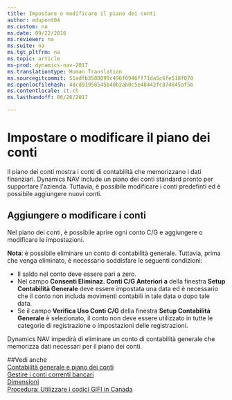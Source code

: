 ```yaml
---
title: Impostare o modificare il piano dei conti
author: edupont04
ms.custom: na
ms.date: 09/22/2016
ms.reviewer: na
ms.suite: na
ms.tgt_pltfrm: na
ms.topic: article
ms-prod: dynamics-nav-2017
ms.translationtype: Human Translation
ms.sourcegitcommit: 51adfb3588099c496f0946ff71da5c6fe518f070
ms.openlocfilehash: 48cd91958545b40b2ab0c5e48442fc874845af5b
ms.contentlocale: it-ch
ms.lasthandoff: 06/26/2017

---
```


# <a name="set-up-or-change-the-chart-of-accounts"></a>Impostare o modificare il piano dei conti
Il piano dei conti mostra i conti di contabilità che memorizzano i dati finanziari. Dynamics NAV include un piano dei conti standard pronto per supportare l'azienda.
Tuttavia, è possibile modificare i conti predefinti ed è possibile aggiungere nuovi conti.  

## <a name="adding-or-changing-accounts"></a>Aggiungere o modificare i conti
Nel piano dei conti, è possibile aprire ogni conto C/G e aggiungere o modificare le impostazioni.

**Nota**: è possibile eliminare un conto di contabilità generale. Tuttavia, prima che venga eliminato, è necessario soddisfare le seguenti condizioni:  
- Il saldo nel conto deve essere pari a zero.  
- Nel campo **Consenti Eliminaz. Conti C/G Anteriori a** della finestra **Setup Contabilità Generale** deve essere impostata una data ed è necessario che il conto non includa movimenti contabili in tale data o dopo tale data.  
- Se il campo **Verifica Uso Conti C/G** della finestra **Setup Contabilità Generale** è selezionato, il conto non deve essere utilizzato in tutte le categorie di registrazione o impostazioni delle registrazioni.  

Dynamics NAV impedirà di eliminare un conto di contabilità generale che memorizza dati necessari per il piano dei conti.  

##<a name="see-also"></a>Vedi anche  
[Contabilità generale e piano dei conti](finance-setup-general-ledger.md)  
[Gestire i conti correnti bancari](bank-manage-bank-accounts.md)  
[Dimensioni](finance-setup-dimensions.md)  
[Procedura: Utilizzare i codici GIFI in Canada](ca-finance-setup-work-GiFI-codes.md)

